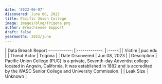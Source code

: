 ```yaml
---
date: '2023-06-07'
discovered: June 06, 2023
title: Pacific Union College
image: images/blog/Trigona.png
author: Breachsense Support
draft: false
yearmonths: 2023/june
---
```



| Data Breach Report
------------:     |:-------------:    | :-----:|
| Victim      | puc.edu      | 
| Threat Actor      | Trigona      | 
| Date Discovered      | Jun 08, 2023      | 
| Description      | Pacific Union College (PUC) is a private, Seventh-day Adventist college located in Angwin, California. It was established in 1882 and is accredited by the WASC Senior College and University Commission.       | 
| Leak Size      | Unknown      | 

